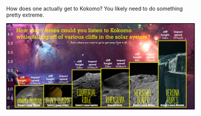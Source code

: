 How does one actually get to Kokomo? You likely need to do something pretty extreme.

![how many kokomos one can listen to while falling from various cliffs in the solar system](kokomocliffjumping.png "Kokomo Cliff Jumping")
